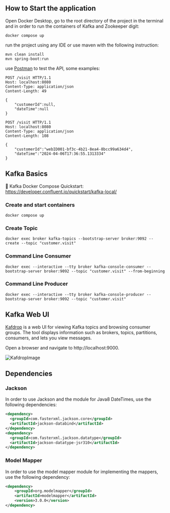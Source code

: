 ## How to Start the application
Open Docker Desktop, go to the root directory of the project in the terminal and in order to run the containers of Kafka and Zookeeper digit:
```shell
docker compose up
```
run the project using any IDE or use maven with the following instruction:
```shell
mvn clean install
mvn spring-boot:run
```
use [Postman](https://web.postman.co//) to test the API, some examples:
```http request
POST /visit HTTP/1.1
Host: localhost:8080
Content-Type: application/json
Content-Length: 49

{
    "customerId":null,
    "dateTime":null
}
``` 
```http request
POST /visit HTTP/1.1
Host: localhost:8080
Content-Type: application/json
Content-Length: 108

{
    "customerId":"webID001-bf3c-4b21-8ea4-8bcc99a634d4",
    "dateTime":"2024-04-06T17:36:55.1313334"
}
```

## Kafka Basics
🔗 Kafka Docker Compose Quickstart: https://developer.confluent.io/quickstart/kafka-local/
### Create and start containers
```shell
docker compose up
```

### Create Topic
```shell
docker exec broker kafka-topics --bootstrap-server broker:9092 --create --topic "customer.visit"
```

### Command Line Consumer
```shell
docker exec --interactive --tty broker kafka-console-consumer --bootstrap-server broker:9092 --topic "customer.visit" --from-beginning
```

### Command Line Producer
```shell
docker exec --interactive --tty broker kafka-console-producer --bootstrap-server broker:9092 --topic "customer.visit"
```

## Kafka Web UI
[Kafdrop](https://github.com/obsidiandynamics/kafdrop) is a web UI for viewing Kafka topics and browsing consumer groups. The tool displays information such as 
brokers, topics, partitions, consumers, and lets you view messages.


Open a browser and navigate to http://localhost:9000.

![KafdropImage](..%2F..%2F..%2FPictures%2FScreenshots%2FScreenshot%202024-04-08%20103550.png)
## Dependencies

### Jackson
In order to use Jackson and the module for Java8 DateTimes, use the
following dependencies:
```xml
<dependency>
  <groupId>com.fasterxml.jackson.core</groupId>
  <artifactId>jackson-databind</artifactId>
</dependency>
<dependency>
  <groupId>com.fasterxml.jackson.datatype</groupId>
  <artifactId>jackson-datatype-jsr310</artifactId>
</dependency>
```

### Model Mapper
In order to use the model mapper module for implementing the mappers, use the
following dependency:
```xml
<dependency>
    <groupId>org.modelmapper</groupId>
    <artifactId>modelmapper</artifactId>
    <version>3.0.0</version>
</dependency>
```